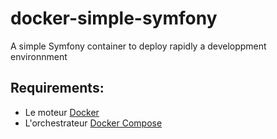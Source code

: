 # docker-simple-symfony

A simple Symfony container to deploy rapidly a developpment environnment 

Requirements:
--------------
 - Le moteur [Docker](https://docs.docker.com/engine/installation/) 
 - L'orchestrateur [Docker Compose](https://docs.docker.com/compose/install/) 

